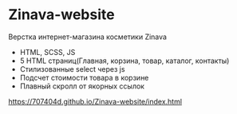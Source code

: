 # Zinava-website
Верстка интернет-магазина косметики Zinava 

- HTML, SCSS, JS
- 5 HTML страниц(Главная, корзина, товар, каталог, контакты)
- Стилизованные select через js
- Подсчет стоимости товара в корзине
- Плавный скролл от якорных ссылок

https://707404d.github.io/Zinava-website/index.html
